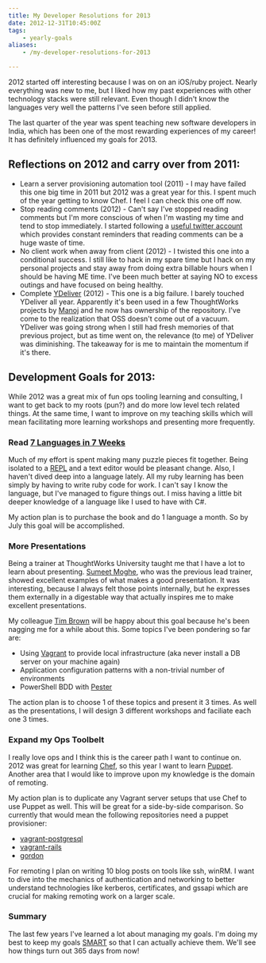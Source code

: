 ```yaml
---
title: My Developer Resolutions for 2013
date: 2012-12-31T10:45:00Z
tags:
    - yearly-goals
aliases:
    - /my-developer-resolutions-for-2013

---
```



2012 started off interesting because I was on on an iOS/ruby project. Nearly everything was new to me, but I liked how
my past experiences with other technology stacks were still relevant. Even though I didn't know the languages very well
the patterns I've seen before still applied.

The last quarter of the year was spent teaching new software developers in India, which has been one of the most
rewarding experiences of my career! It has definitely influenced my goals for 2013.

<!-- more -->

## Reflections on 2012 and carry over from 2011:

* Learn a server provisioning automation tool (2011) - I may have failed this one big time in 2011 but 2012 was a great
  year for this. I spent much of the year getting to know Chef. I feel I can check this one off now.
* Stop reading comments (2012) - Can't say I've stopped reading comments but I'm more conscious of when I'm wasting my
  time and tend to stop immediately. I started following a [useful twitter account](https://twitter.com/AvoidComments)
  which provides constant reminders that reading comments can be a huge waste of time.
* No client work when away from client (2012) - I twisted this one into a conditional success. I still like to hack in
  my spare time but I hack on my personal projects and stay away from doing extra billable hours when I should be having
  ME time. I've been much better at saying NO to excess outings and have focused on being healthy.
* Complete [YDeliver](https://github.com/manojlds/YDeliver/) (2012) - This one is a big failure. I barely touched
  YDeliver all year. Apparently it's been used in a few ThoughtWorks projects by [Manoj](https://github.com/manojlds) and he now
  has ownership of the repository. I've come to the realization that OSS doesn't come out of a vacuum. YDeliver was
  going strong when I still had fresh memories of that previous project, but as time went on, the relevance (to me) of
  YDeliver was diminishing. The takeaway for is me to maintain the momentum if it's there.

## Development Goals for 2013:

While 2012 was a great mix of fun ops tooling learning and consulting, I want to get back to my roots (pun?) and do more low
level tech related things. At the same time, I want to improve on my teaching skills which will mean facilitating more learning
workshops and presenting more frequently.

### Read [7 Languages in 7 Weeks](http://pragprog.com/book/btlang/seven-languages-in-seven-weeks)

Much of my effort is spent making many puzzle pieces fit together. Being isolated to a
[REPL](http://en.wikipedia.org/wiki/Read%E2%80%93eval%E2%80%93print_loop) and a text editor would be
pleasant change. Also, I haven't dived deep into a language lately. All my ruby learning has been simply by having to
write ruby code for work. I can't say I know the language, but I've managed to figure things out. I miss having a little
bit deeper knowledge of a language like I used to have with C#.

My action plan is to purchase the book and do 1 language a month. So by July this goal will be accomplished.

### More Presentations

Being a trainer at ThoughtWorks University taught me that I have a lot to learn about presenting. [Sumeet
Moghe](http://www.learninggeneralist.com/), who was the previous lead trainer, showed excellent examples of what makes a
good presentation. It was interesting, because I always felt those points internally, but he expresses them externally
in a digestable way that actually inspires me to make excellent presentations.

My colleague [Tim Brown](http://twitter.com/tpbrown) will be happy about this goal because he's been nagging me for a
while about this. Some topics I've been pondering so far are:

* Using [Vagrant](http://vagrantup.com/) to provide local infrastructure (aka never install a DB server on your machine again)
* Application configuration patterns with a non-trivial number of environments
* PowerShell BDD with [Pester](https://github.com/pester/Pester/)

The action plan is to choose 1 of these topics and present it 3 times. As well as the presentations, I will design 3
different workshops and faciliate each one 3 times.

### Expand my Ops Toolbelt

I really love ops and I think this is the career path I want to continue on. 2012 was great for learning
[Chef](http://www.opscode.com/chef/), so this year I want to learn [Puppet](http://puppetlabs.com/). Another area
that I would like to improve upon my knowledge is the domain of remoting.

My action plan is to duplicate any Vagrant server setups that use Chef to use Puppet as well. This will be great for
a side-by-side comparison. So currently that would mean the following repositories need a puppet provisioner:

* [vagrant-postgresql](https://github.com/scottmuc/vagrant-postgresql)
* [vagrant-rails](https://github.com/scottmuc/vagrant_rails)
* [gordon](https://github.com/scottmuc/gordon)

For remoting I plan on writing 10 blog posts on tools like ssh, winRM. I want to dive into the mechanics of
authentication and networking to better understand technologies like kerberos, certificates, and gssapi which are
crucial for making remoting work on a larger scale.

### Summary

The last few years I've learned a lot about managing my goals. I'm doing my best to keep my goals
[SMART](http://en.wikipedia.org/wiki/SMART_criteria) so that I can actually achieve them. We'll see how things turn
out 365 days from now!


